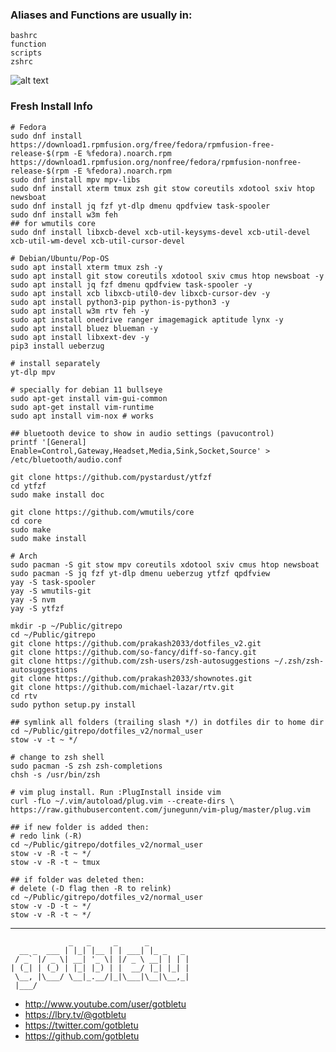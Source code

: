 ### Aliases and Functions are usually in:
    bashrc
    function
    scripts
    zshrc

![alt text](http://i.imgur.com/EcQoF8a.gif)

### Fresh Install Info

    # Fedora
    sudo dnf install https://download1.rpmfusion.org/free/fedora/rpmfusion-free-release-$(rpm -E %fedora).noarch.rpm https://download1.rpmfusion.org/nonfree/fedora/rpmfusion-nonfree-release-$(rpm -E %fedora).noarch.rpm
    sudo dnf install mpv mpv-libs
    sudo dnf install xterm tmux zsh git stow coreutils xdotool sxiv htop newsboat
    sudo dnf install jq fzf yt-dlp dmenu qpdfview task-spooler
    sudo dnf install w3m feh
    ## for wmutils core
    sudo dnf install libxcb-devel xcb-util-keysyms-devel xcb-util-devel xcb-util-wm-devel xcb-util-cursor-devel

    # Debian/Ubuntu/Pop-OS
    sudo apt install xterm tmux zsh -y
    sudo apt install git stow coreutils xdotool sxiv cmus htop newsboat -y
    sudo apt install jq fzf dmenu qpdfview task-spooler -y
    sudo apt install xcb libxcb-util0-dev libxcb-cursor-dev -y
    sudo apt install python3-pip python-is-python3 -y
    sudo apt install w3m rtv feh -y
    sudo apt install onedrive ranger imagemagick aptitude lynx -y
    sudo apt install bluez blueman -y
    sudo apt install libxext-dev -y
    pip3 install ueberzug
    
    # install separately
    yt-dlp mpv
    
    # specially for debian 11 bullseye
    sudo apt-get install vim-gui-common
    sudo apt-get install vim-runtime
    sudo apt install vim-nox # works
    
    ## bluetooth device to show in audio settings (pavucontrol)
    printf '[General]
    Enable=Control,Gateway,Headset,Media,Sink,Socket,Source' > /etc/bluetooth/audio.conf 
    
    git clone https://github.com/pystardust/ytfzf
    cd ytfzf
    sudo make install doc
    
    git clone https://github.com/wmutils/core
    cd core
    sudo make
    sudo make install
    
    # Arch
    sudo pacman -S git stow mpv coreutils xdotool sxiv cmus htop newsboat 
    sudo pacman -S jq fzf yt-dlp dmenu ueberzug ytfzf qpdfview
    yay -S task-spooler
    yay -S wmutils-git
    yay -S nvm
    yay -S ytfzf
    
    mkdir -p ~/Public/gitrepo 
    cd ~/Public/gitrepo
    git clone https://github.com/prakash2033/dotfiles_v2.git
    git clone https://github.com/so-fancy/diff-so-fancy.git
    git clone https://github.com/zsh-users/zsh-autosuggestions ~/.zsh/zsh-autosuggestions
    git clone https://github.com/prakash2033/shownotes.git
    git clone https://github.com/michael-lazar/rtv.git
    cd rtv
    sudo python setup.py install

    ## symlink all folders (trailing slash */) in dotfiles dir to home dir
    cd ~/Public/gitrepo/dotfiles_v2/normal_user
    stow -v -t ~ */

    # change to zsh shell
    sudo pacman -S zsh zsh-completions
    chsh -s /usr/bin/zsh

    # vim plug install. Run :PlugInstall inside vim
    curl -fLo ~/.vim/autoload/plug.vim --create-dirs \
    https://raw.githubusercontent.com/junegunn/vim-plug/master/plug.vim

    ## if new folder is added then:
    # redo link (-R)
    cd ~/Public/gitrepo/dotfiles_v2/normal_user
    stow -v -R -t ~ */
    stow -v -R -t ~ tmux
    
    ## if folder was deleted then:
    # delete (-D flag then -R to relink)
    cd ~/Public/gitrepo/dotfiles_v2/normal_user
    stow -v -D -t ~ */
    stow -v -R -t ~ */

----

                 _   _     _      _
      __ _  ___ | |_| |__ | | ___| |_ _   _
     / _` |/ _ \| __| '_ \| |/ _ \ __| | | |
    | (_| | (_) | |_| |_) | |  __/ |_| |_| |
     \__, |\___/ \__|_.__/|_|\___|\__|\__,_|
     |___/

- http://www.youtube.com/user/gotbletu
- https://lbry.tv/@gotbletu
- https://twitter.com/gotbletu
- https://github.com/gotbletu
